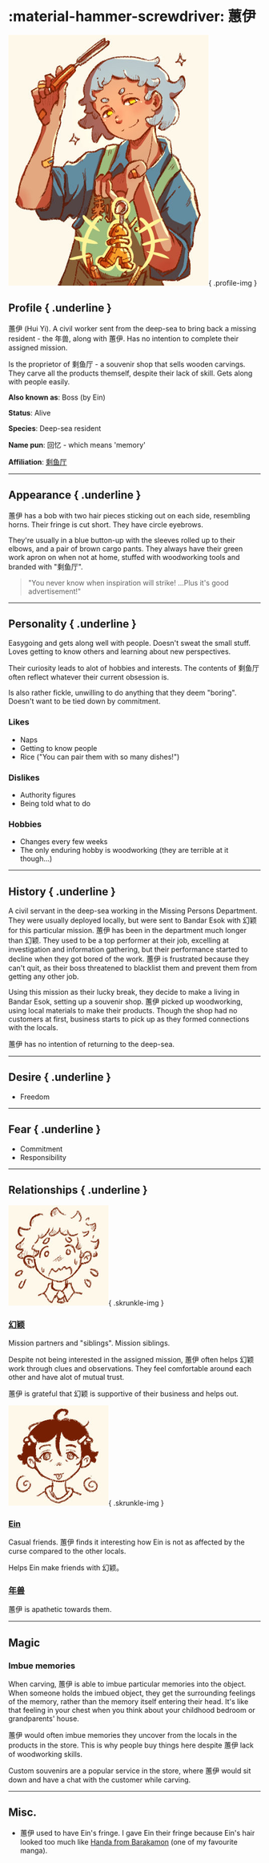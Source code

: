 :material-hammer-screwdriver: 蕙伊
========================

![huiyi-full](../../../media/huiyi-full.jpg){ .profile-img }

## Profile { .underline }

蕙伊 (Hui Yi). A civil worker sent from the deep-sea to bring back a missing resident - the 年兽, along with 蕙伊. Has no intention to complete their assigned mission.

Is the proprietor of 剩鱼厅 - a souvenir shop that sells wooden carvings. They carve all the products themself, despite their lack of skill. Gets along with people easily.

**Also known as**: Boss (by Ein)

**Status**: Alive

**Species**: Deep-sea resident

**Name pun**: 回忆 - which means 'memory'

**Affiliation**: [剩鱼厅](../Locations/souvenir-shop.md)

---

## Appearance { .underline }

蕙伊 has a bob with two hair pieces sticking out on each side, resembling horns. Their fringe is cut short. They have circle eyebrows.

They're usually in a blue button-up with the sleeves rolled up to their elbows, and a pair of brown cargo pants. They always have their green work apron on when not at home, stuffed with woodworking tools and branded with "剩鱼厅".

> "You never know when inspiration will strike! ...Plus it's good advertisement!"

---

## Personality { .underline }

Easygoing and gets along well with people. Doesn't sweat the small stuff. Loves getting to know others and learning about new perspectives.

Their curiosity leads to alot of hobbies and interests. The contents of  剩鱼厅 often reflect whatever their current obsession is.

Is also rather fickle, unwilling to do anything that they deem "boring". Doesn't want to be tied down by commitment.


### Likes

- Naps
- Getting to know people
- Rice ("You can pair them with so many dishes!")

### Dislikes

- Authority figures
- Being told what to do

### Hobbies

- Changes every few weeks
- The only enduring hobby is woodworking (they are terrible at it though...)

---

## History { .underline }

A civil servant in the deep-sea working in the Missing Persons Department. They were usually deployed locally, but were sent to Bandar Esok with 幻颖 for this particular mission. 蕙伊 has been in the department much longer than 幻颖. They used to be a top performer at their job, excelling at investigation and information gathering, but their performance started to decline when they got bored of the work. 蕙伊 is frustrated because they can't quit, as their boss threatened to blacklist them and prevent them from getting any other job.

Using this mission as their lucky break, they decide to make a living in Bandar Esok, setting up a souvenir shop. 蕙伊 picked up woodworking, using local materials to make their products. Though the shop had no customers at first, business starts to pick up as they formed connections with the locals.

蕙伊 has no intention of returning to the deep-sea.

---

## Desire { .underline }

- Freedom

---

## Fear { .underline }

- Commitment
- Responsibility

---

## Relationships { .underline }

![huanying chibi](../../../media/huanying-skrunkle.jpg){ .skrunkle-img }

### [幻颖](1huan-ying.md)

Mission partners and "siblings". Mission siblings.

Despite not being interested in the assigned mission, 蕙伊 often helps 幻颖 work through clues and observations. They feel comfortable around each other and have alot of mutual trust.

蕙伊 is grateful that 幻颖 is supportive of their business and helps out.



![ein-chibi](../../../media/ein-skrunkle.jpg){ .skrunkle-img }

### [Ein](1ein.md)

Casual friends. 蕙伊 finds it interesting how Ein is not as affected by the curse compared to the other locals. 

Helps Ein make friends with 幻颖。




### [年兽](beast.md)

蕙伊 is apathetic towards them. 

---
 
## Magic

### Imbue memories

When carving, 蕙伊 is able to imbue particular memories into the object. When someone holds the imbued object, they get the surrounding feelings of the memory, rather than the memory itself entering their head. It's like that feeling in your chest when you think about your childhood bedroom or grandparents' house.

蕙伊 would often imbue memories they uncover from the locals in the products in the store. This is why people buy things here despite 蕙伊 lack of woodworking skills.

Custom souvenirs are a popular service in the store, where 蕙伊 would sit down and have a chat with the customer while carving.

---

## Misc.

- 蕙伊 used to have Ein's fringe. I gave Ein their fringe because Ein's hair looked too much like [Handa from Barakamon](https://barakamon.fandom.com/wiki/Sei_Handa) (one of my favourite manga).




